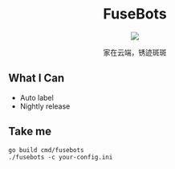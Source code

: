 <div align="center">
<h1>FuseBots</h1>
<img src='https://avatars.githubusercontent.com/u/82190365?s=120&v=4'>

家在云端，锈迹斑斑
</div>


## What I Can
* Auto label
* Nightly release

## Take me
```
go build cmd/fusebots
./fusebots -c your-config.ini
```

